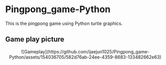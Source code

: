 # Pingpong_game-Python

This is the pingpong game using Python turtle graphics.

## Game play picture

<div align="center">
  ![Gameplay](https://github.com/ijaejun1025/Pingpong_game-Python/assets/154036705/582d76ab-24ee-4359-8683-133482662e63)
</div>
